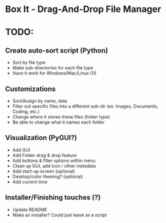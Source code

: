 # Box It - Drag-And-Drop File Manager

# TODO:

## Create auto-sort script (Python)
- Sort by file type
- Make sub-directories for each file type
- Have it work for Windows/Mac/Linux OS

## Customizations
- Sort/Assign by name, date
- Filter out specific files into a different sub-dir (ex: Images, Documents, Coding, etc.)
- Change where it stores these files (folder type)
- Be able to change what it names each folder

## Visualization (PyGUI?)
- Add GUI
- Add Folder drag & drop feature
- Add buttons & filter options within menu
- Clean up GUI, add icon / other metadata
- Add start-up screen (optional)
- Desktop/color theming? (optional)
- Add current time 

## Installer/Finishing touches (?)
- Update README
- Make an installer? Could just leave as a script
